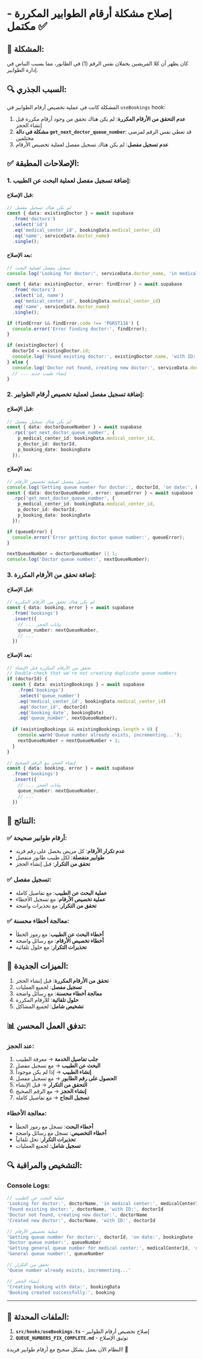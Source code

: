 # إصلاح مشكلة أرقام الطوابير المكررة - مكتمل ✅

## 🚨 المشكلة:

كان يظهر أن كلا المريضين يحملان نفس الرقم (1) في الطابور، مما يسبب التباس في إدارة الطوابير.

## 🔍 السبب الجذري:

المشكلة كانت في عملية تخصيص أرقام الطوابير في `useBookings` hook:

1. **عدم التحقق من الأرقام المكررة**: لم يكن هناك تحقق من وجود أرقام مكررة قبل إنشاء الحجز
2. **مشكلة في دالة `get_next_doctor_queue_number`**: قد تعطي نفس الرقم لمرضى مختلفين
3. **عدم تسجيل مفصل**: لم يكن هناك تسجيل مفصل لعملية تخصيص الأرقام

## ✅ الإصلاحات المطبقة:

### **1. إضافة تسجيل مفصل لعملية البحث عن الطبيب:**

#### **قبل الإصلاح:**
```typescript
// لم يكن هناك تسجيل مفصل
const { data: existingDoctor } = await supabase
  .from('doctors')
  .select('id')
  .eq('medical_center_id', bookingData.medical_center_id)
  .eq('name', serviceData.doctor_name)
  .single();
```

#### **بعد الإصلاح:**
```typescript
// تسجيل مفصل لعملية البحث
console.log('Looking for doctor:', serviceData.doctor_name, 'in medical center:', bookingData.medical_center_id);

const { data: existingDoctor, error: findError } = await supabase
  .from('doctors')
  .select('id, name')
  .eq('medical_center_id', bookingData.medical_center_id)
  .eq('name', serviceData.doctor_name)
  .single();

if (findError && findError.code !== 'PGRST116') {
  console.error('Error finding doctor:', findError);
}

if (existingDoctor) {
  doctorId = existingDoctor.id;
  console.log('Found existing doctor:', existingDoctor.name, 'with ID:', doctorId);
} else {
  console.log('Doctor not found, creating new doctor:', serviceData.doctor_name);
  // ... إنشاء طبيب جديد
}
```

### **2. إضافة تسجيل مفصل لعملية تخصيص أرقام الطوابير:**

#### **قبل الإصلاح:**
```typescript
// لم يكن هناك تسجيل مفصل
const { data: doctorQueueNumber } = await supabase
  .rpc('get_next_doctor_queue_number', {
    p_medical_center_id: bookingData.medical_center_id,
    p_doctor_id: doctorId,
    p_booking_date: bookingDate
  });
```

#### **بعد الإصلاح:**
```typescript
// تسجيل مفصل لعملية تخصيص الأرقام
console.log('Getting queue number for doctor:', doctorId, 'on date:', bookingDate);
const { data: doctorQueueNumber, error: queueError } = await supabase
  .rpc('get_next_doctor_queue_number', {
    p_medical_center_id: bookingData.medical_center_id,
    p_doctor_id: doctorId,
    p_booking_date: bookingDate
  });

if (queueError) {
  console.error('Error getting doctor queue number:', queueError);
}

nextQueueNumber = doctorQueueNumber || 1;
console.log('Doctor queue number:', nextQueueNumber);
```

### **3. إضافة تحقق من الأرقام المكررة:**

#### **قبل الإصلاح:**
```typescript
// لم يكن هناك تحقق من الأرقام المكررة
const { data: booking, error } = await supabase
  .from('bookings')
  .insert({
    // ... بيانات الحجز
    queue_number: nextQueueNumber,
    // ...
  })
```

#### **بعد الإصلاح:**
```typescript
// تحقق من الأرقام المكررة قبل الإنشاء
// Double-check that we're not creating duplicate queue numbers
if (doctorId) {
  const { data: existingBookings } = await supabase
    .from('bookings')
    .select('queue_number')
    .eq('medical_center_id', bookingData.medical_center_id)
    .eq('doctor_id', doctorId)
    .eq('booking_date', bookingDate)
    .eq('queue_number', nextQueueNumber);
  
  if (existingBookings && existingBookings.length > 0) {
    console.warn('Queue number already exists, incrementing...');
    nextQueueNumber = nextQueueNumber + 1;
  }
}

// إنشاء الحجز مع الرقم الصحيح
const { data: booking, error } = await supabase
  .from('bookings')
  .insert({
    // ... بيانات الحجز
    queue_number: nextQueueNumber,
    // ...
  })
```

## 🚀 النتائج:

### **✅ أرقام طوابير صحيحة:**
- **عدم تكرار الأرقام**: كل مريض يحصل على رقم فريد
- **طوابير منفصلة**: لكل طبيب طابور منفصل
- **تحقق من التكرار**: قبل إنشاء الحجز

### **✅ تسجيل مفصل:**
- **عملية البحث عن الطبيب**: مع تفاصيل كاملة
- **عملية تخصيص الأرقام**: مع تسجيل الأخطاء
- **تحقق من التكرار**: مع تحذيرات واضحة

### **✅ معالجة أخطاء محسنة:**
- **أخطاء البحث عن الطبيب**: مع رموز الخطأ
- **أخطاء تخصيص الأرقام**: مع رسائل واضحة
- **تحذيرات التكرار**: مع حلول تلقائية

## 🔧 الميزات الجديدة:

1. **تحقق من الأرقام المكررة**: قبل إنشاء الحجز
2. **تسجيل مفصل**: لجميع العمليات
3. **معالجة أخطاء محسنة**: مع رسائل واضحة
4. **حلول تلقائية**: للأرقام المكررة
5. **تشخيص شامل**: لجميع المشاكل

## 📊 تدفق العمل المحسن:

### **عند الحجز:**
1. **جلب تفاصيل الخدمة** → معرفة الطبيب
2. **البحث عن الطبيب** → مع تسجيل مفصل
3. **إنشاء الطبيب** → إذا لم يكن موجوداً
4. **الحصول على رقم الطابور** → مع تسجيل مفصل
5. **التحقق من التكرار** → قبل الإنشاء
6. **إنشاء الحجز** → مع الرقم الصحيح
7. **تسجيل النجاح** → مع تفاصيل كاملة

### **معالجة الأخطاء:**
- **أخطاء البحث**: تسجل مع رموز الخطأ
- **أخطاء التخصيص**: تسجل مع رسائل واضحة
- **تحذيرات التكرار**: تحل تلقائياً
- **تسجيل شامل**: لجميع العمليات

## 🔍 التشخيص والمراقبة:

### **Console Logs:**
```typescript
// عملية البحث عن الطبيب
'Looking for doctor:', doctorName, 'in medical center:', medicalCenterId
'Found existing doctor:', doctorName, 'with ID:', doctorId
'Doctor not found, creating new doctor:', doctorName
'Created new doctor:', doctorName, 'with ID:', doctorId

// عملية تخصيص الأرقام
'Getting queue number for doctor:', doctorId, 'on date:', bookingDate
'Doctor queue number:', queueNumber
'Getting general queue number for medical center:', medicalCenterId, 'on date:', bookingDate
'General queue number:', queueNumber

// تحقق من التكرار
'Queue number already exists, incrementing...'

// إنشاء الحجز
'Creating booking with data:', bookingData
'Booking created successfully:', booking
```

---

## 🔧 الملفات المحدثة:

1. **`src/hooks/useBookings.ts`** - إصلاح تخصيص أرقام الطوابير
2. **`QUEUE_NUMBERS_FIX_COMPLETE.md`** - توثيق الإصلاح

النظام الآن يعمل بشكل صحيح مع أرقام طوابير فريدة! 🚀
